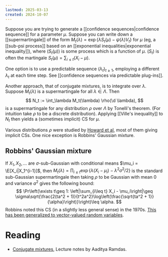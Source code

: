 ```yaml
---
lastmod: 2025-03-13
created: 2024-10-07
---
```


Suppose you are trying to generate a [[confidence sequences|confidence sequence]] for a parameter $\mu$. Suppose you can write down a [[supermartingale]] of the form $M_t(\lambda) = \exp\{ \lambda S_t(\mu) - \psi(\lambda) V_t\}$ for $\mu$ (eg, a [[sub-psi process]] based on an [[exponential inequalities|exponential inequality]]), where $(S_t(\mu))$ is some process which is a function of $\mu$. $(S_t)$ is often the martingale $S_t(\mu) = \sum_{i\leq t}(X_i - \mu)$.  

One option is to use a predictable sequence $(\lambda_t)_{t\geq 1}$, employing a different $\lambda_t$ at each time step. See [[confidence sequences via predictable plug-ins]]. 

Another approach, that of conjugate mixtures, is to integrate over $\lambda$. Suppose $M_t(\lambda$) is a supermartingale for all $\lambda\in\Lambda$. Then 
$$
N_t := \int_\lambda M_t(\lambda) \rho(\d \lambda),
$$
is a supermartingale for any distribution $\rho$ over $\Lambda$ by Tonelli's theorem. (For intuition take $\rho$ to be a discrete distribution).  Applying [[Ville's inequality]] to $N_t$ then yields a (sometimes implicit) CS for $\mu$. 

Various distributions $\rho$ were studied by [Howard et al](https://arxiv.org/pdf/1810.08240), most of them giving implicit CSs. One nice exception is Robbins' Gaussian mixture. 

## Robbins' Gaussian mixture
If $X_1,X_2,\dots$ are $\sigma$-sub-Gaussian with conditional means $\mu_i = \E[X_i|X_1^{i-1}]$, then $M_t(\lambda) = \prod_{i\leq t}\exp\{\lambda (X_i - \mu_i) - \lambda^2\sigma^2/2\}$ is the standard sub-Gaussian supermartingale then taking $\rho$ to be Gaussian with mean 0 and variance $a^2$ gives the following bound: 
$$
\Pr\left(\exists t\geq 1: \left|\sum_{i\leq t} X_i - \mu_i\right|\geq \sigma\sqrt{\frac{2(ta^2 + 1)}{t^2a^2}\log\left(\frac{\sqrt{ta^2 + 1}}{\alpha}\right)}\right)\leq \alpha.
$$
Robbins noted this CS (in a slightly less general sense) in the 1970s. [This has been generalized to vector-valued random variables](https://arxiv.org/pdf/2311.08168). 

# Reading
- [Conjugate mixtures](https://www.stat.cmu.edu/~aramdas/martingales18/L18-conjugate.pdf), Lecture notes by Aaditya Ramdas. 